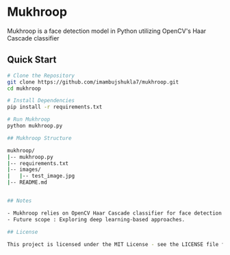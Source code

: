# Mukhroop

Mukhroop is a face detection model in Python utilizing OpenCV's Haar Cascade classifier

## Quick Start

```bash
# Clone the Repository
git clone https://github.com/imambujshukla7/mukhroop.git
cd mukhroop

# Install Dependencies
pip install -r requirements.txt

# Run Mukhroop
python mukhroop.py

## Mukhroop Structure

mukhroop/
|-- mukhroop.py
|-- requirements.txt
|-- images/
|   |-- test_image.jpg
|-- README.md


## Notes

- Mukhroop relies on OpenCV Haar Cascade classifier for face detection.
- Future scope : Exploring deep learning-based approaches.

## License

This project is licensed under the MIT License - see the LICENSE file for details.
